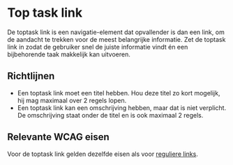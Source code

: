 # Top task link

De toptask link is een navigatie-element dat opvallender is dan een link, om de aandacht te trekken voor de meest belangrijke informatie.
Zet de toptask link in zodat de gebruiker snel de juiste informatie vindt én een bijbehorende taak makkelijk kan uitvoeren.

## Richtlijnen

- Een toptask link moet een titel hebben. Hou deze titel zo kort mogelijk, hij mag maximaal over 2 regels lopen.
- Een toptask link kan een omschrijving hebben, maar dat is niet verplicht. De omschrijving staat onder de titel en is ook maximaal 2 regels.

## Relevante WCAG eisen

Voor de toptask link gelden dezelfde eisen als voor [reguliere links](https://amsterdam.github.io/design-system/?path=/docs/react_navigation-link--docs).
